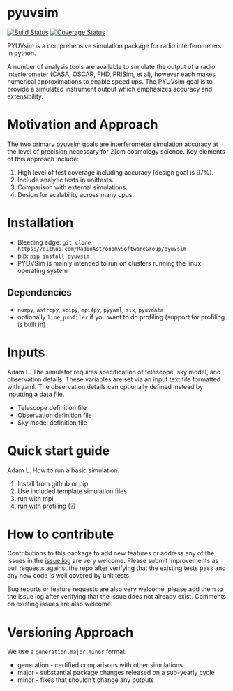 # pyuvsim

[![Build Status](https://travis-ci.org/RadioAstronomySoftwareGroup/pyuvsim.svg?branch=master)](https://travis-ci.org/RadioAstronomySoftwareGroup/pyuvsim)
[![Coverage Status](https://coveralls.io/repos/github/RadioAstronomySoftwareGroup/pyuvsim/badge.svg?branch=master)](https://coveralls.io/github/RadioAstronomySoftwareGroup/pyuvsim?branch=master)

PYUVsim is a comprehensive simulation package for radio interferometers in python.

A number of analysis tools are available to simulate the output of a radio interferometer (CASA, OSCAR, FHD, PRISim, et al), however each makes numerical approximations to enable speed ups.  The PYUVsim goal is to provide a simulated instrument output which emphasizes accuracy and extensibility.

 # Motivation and Approach
The two primary pyuvsim goals are interferometer simulation accuracy at the level of precision necessary for 21cm cosmology science. Key elements of this approach include:
 1. High level of test coverage including accuracy (design goal is 97%).
 2. Include analytic tests in unittests.
 3. Comparison with external simulations.
 4. Design for scalability across many cpus.

 # Installation
 * Bleeding edge: `git clone https://github.com/RadioAstronomySoftwareGroup/pyuvsim`
 * pip: `pip install pyuvsim`
 * PYUVSim is mainly intended to run on clusters running the linux operating system

 ## Dependencies
  * `numpy`, `astropy`, `scipy`, `mpi4py`, `pyyaml`, `six`, `pyuvdata`
  * optionally `line_profiler` if you want to do profiling (support for profiling is built in)

 # Inputs
 Adam L.
 The simulator requires specification of telescope, sky model, and observation details. These variables are set via an input text file formatted with yaml.  The observation details can optionally defined instead by inputting a data file.
 * Telescope definition file
 * Observation definition file
 * Sky model definition file

 # Quick start guide
  Adam L.
 How to run a basic simulation.
1. Install from github or pip.
2. Use included template simulation files
3. run with mpi
4. run with profiling (?)


 # How to contribute
 Contributions to this package to add new features or address any of the
 issues in the [issue log](https://github.com/RadioAstronomySoftwareGroup/pyuvsim/issues) are very welcome.
 Please submit improvements as pull requests against the repo after verifying that
 the existing tests pass and any new code is well covered by unit tests.

 Bug reports or feature requests are also very welcome, please add them to the
 issue log after verifying that the issue does not already exist.
 Comments on existing issues are also welcome.

 # Versioning Approach
We use a `generation.major.minor` format.
 * generation - certified comparisons with other simulations
 * major - substantial package changes released on a sub-yearly cycle
 * minor - fixes that shouldn't change any outputs
